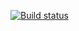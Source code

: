 [![Build status](https://ci.appveyor.com/api/projects/status/a7y665kwwemgk3cq?svg=true)](https://ci.appveyor.com/project/Vladimir444k/patt2)